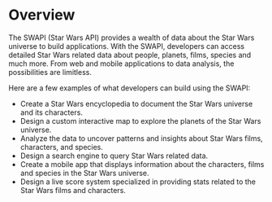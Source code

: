 # Overview

The SWAPI (Star Wars API) provides a wealth of data about the Star Wars
universe to build applications. With the SWAPI, developers can access detailed
Star Wars related data about people, planets, films, species and much more.
From web and mobile applications to data analysis, the possibilities are
limitless.

Here are a few examples of what developers can build using the SWAPI:

- Create a Star Wars encyclopedia to document the Star Wars universe and its
  characters.
- Design a custom interactive map to explore the planets of the Star Wars
  universe.
- Analyze the data to uncover patterns and insights about Star Wars films,
  characters, and species.
- Design a search engine to query Star Wars related data.
- Create a mobile app that displays information about the characters, films and
  species in the Star Wars universe.
- Design a live score system specialized in providing stats related to the Star
  Wars films and characters.
